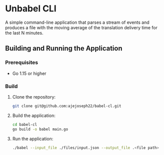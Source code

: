 # Unbabel CLI

A simple command-line application that parses a stream of events and produces a file with the moving average of the translation delivery time for the last N minutes.

## Building and Running the Application

### Prerequisites
- Go 1.15 or higher

### Build
1. Clone the repository:
   ```sh
   git clone git@github.com:ajejoseph22/babel-cl.git
   ```
2. Build the application:
   ```sh
   cd babel-cl
   go build -o babel main.go
   ```
3. Run the application:
   ```sh
   ./babel --input_file ./files/input.json --output_file .<file path> --window_size <window size>
   ```